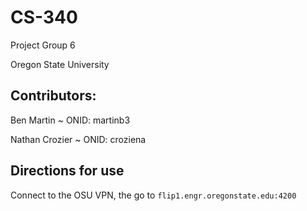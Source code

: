 # CS-340

Project Group 6

Oregon State University

## Contributors:
Ben Martin ~ ONID: martinb3

Nathan Crozier ~ ONID: croziena

## Directions for use

Connect to the OSU VPN, the go to `flip1.engr.oregonstate.edu:4200`

